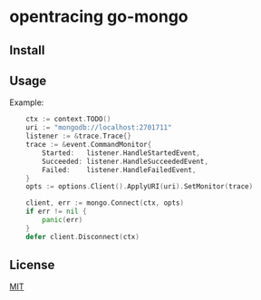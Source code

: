 # opentracing go-mongo



## Install


## Usage


Example:

```go
	ctx := context.TODO()
	uri := "mongodb://localhost:2701711"
	listener := &trace.Trace{}
	trace := &event.CommandMonitor{
		Started:   listener.HandleStartedEvent,
		Succeeded: listener.HandleSucceededEvent,
		Failed:    listener.HandleFailedEvent,
	}
	opts := options.Client().ApplyURI(uri).SetMonitor(trace)

	client, err := mongo.Connect(ctx, opts)
	if err != nil {
		panic(err)
	}
	defer client.Disconnect(ctx)
```


## License

[MIT](LICENSE)